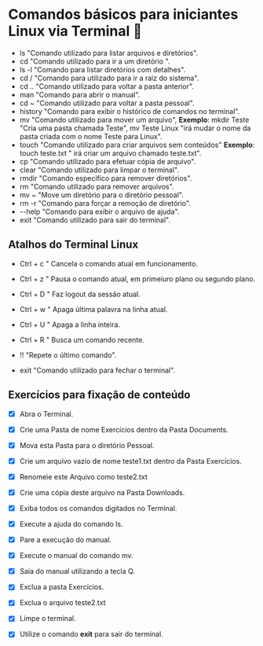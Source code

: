 # Comandos básicos para iniciantes Linux via Terminal :penguin:



* ls  "Comando utilizado para listar arquivos e diretórios".
* cd "Comando utilizado para ir a um diretório ".
* ls -l "Comando para listar diretórios com detalhes".
* cd / "Comando para utilizado para ir a raiz do sistema".
* cd .. "Comando utilizado para voltar a pasta anterior".
* man "Comando para abrir o manual".
* cd ~ "Comando utilizado para voltar a pasta pessoal".
* history "Comando para exibir o histórico de comandos no terminal".
* mv "Comando utilizado para mover um arquivo", **Exemplo**: mkdir Teste "Cria uma pasta chamada Teste", mv Teste Linux "irá mudar o nome da pasta criada com o nome Teste para Linux".
* touch "Comando utilizado para criar arquivos sem conteúdos" **Exemplo**:  touch teste.txt " irá criar um arquivo chamado teste.txt".
* cp "Comando utilizado para efetuar cópia de arquivo".
* clear "Comando utilizado para limpar o terminal".
* rmdir "Comando específico para remover diretórios".
* rm "Comando utilizado para remover arquivos".
* mv ~ "Move um diretório para o diretório pessoal".
* rm -r "Comando para forçar a remoção de diretório".
* --help "Comando para exibir o arquivo de ajuda".
* exit "Comando utilizado para sair do terminal".



## Atalhos do Terminal Linux

* Ctrl + c " Cancela o comando atual em funcionamento.

* Ctrl + z " Pausa o comando atual, em primeiuro plano ou segundo plano.

* Ctrl + D " Faz logout da sessão atual.

* Ctrl + w " Apaga última  palavra na linha atual.

* Ctrl + U " Apaga a linha inteira.

* Ctrl + R " Busca um comando recente.

* !! "Repete o último comando".

* exit "Comando utilizado para fechar o terminal".

  

## Exercícios para fixação de conteúdo

- [x]  Abra o Terminal.
- [x] Crie uma Pasta de nome Exercícios dentro da Pasta Documents.
- [x] Mova esta Pasta para o diretório Pessoal.
- [x] Crie um arquivo vazio de nome teste1.txt dentro da Pasta Exercícios.
- [x] Renomeie este Arquivo como teste2.txt
- [x] Crie uma cópia deste arquivo na Pasta Downloads.
- [x] Exiba todos os comandos digitados no Terminal.
- [x] Execute a ajuda do comando ls.
- [x] Pare a execução do manual.
- [x] Execute o manual do comando mv.
- [x] Saia do manual utilizando a tecla  Q.
- [x] Exclua a pasta Exercícios.
- [x] Exclua o arquivo teste2.txt 
- [x] Limpe o terminal.
- [x] Utilize o comando **exit** para sair do terminal.

